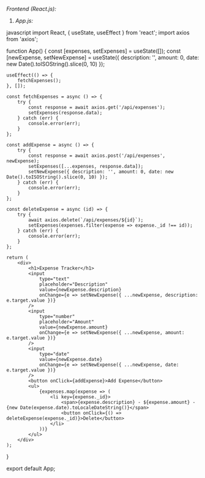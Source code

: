 *Frontend (React.js):*

1. *App.js:*

javascript
import React, { useState, useEffect } from 'react';
import axios from 'axios';

function App() {
    const [expenses, setExpenses] = useState([]);
    const [newExpense, setNewExpense] = useState({
        description: '',
        amount: 0,
        date: new Date().toISOString().slice(0, 10)
    });

    useEffect(() => {
        fetchExpenses();
    }, []);

    const fetchExpenses = async () => {
        try {
            const response = await axios.get('/api/expenses');
            setExpenses(response.data);
        } catch (err) {
            console.error(err);
        }
    };

    const addExpense = async () => {
        try {
            const response = await axios.post('/api/expenses', newExpense);
            setExpenses([...expenses, response.data]);
            setNewExpense({ description: '', amount: 0, date: new Date().toISOString().slice(0, 10) });
        } catch (err) {
            console.error(err);
        }
    };

    const deleteExpense = async (id) => {
        try {
            await axios.delete(`/api/expenses/${id}`);
            setExpenses(expenses.filter(expense => expense._id !== id));
        } catch (err) {
            console.error(err);
        }
    };

    return (
        <div>
            <h1>Expense Tracker</h1>
            <input
                type="text"
                placeholder="Description"
                value={newExpense.description}
                onChange={e => setNewExpense({ ...newExpense, description: e.target.value })}
            />
            <input
                type="number"
                placeholder="Amount"
                value={newExpense.amount}
                onChange={e => setNewExpense({ ...newExpense, amount: e.target.value })}
            />
            <input
                type="date"
                value={newExpense.date}
                onChange={e => setNewExpense({ ...newExpense, date: e.target.value })}
            />
            <button onClick={addExpense}>Add Expense</button>
            <ul>
                {expenses.map(expense => (
                    <li key={expense._id}>
                        <span>{expense.description} - ${expense.amount} - {new Date(expense.date).toLocaleDateString()}</span>
                        <button onClick={() => deleteExpense(expense._id)}>Delete</button>
                    </li>
                ))}
            </ul>
        </div>
    );
}

export default App;
